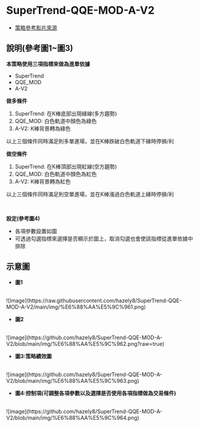 # SuperTrend-QQE-MOD-A-V2

- [策略參考影片來源](https://www.youtube.com/watch?v=00UMGUof8lo&ab_channel=YuchiTrader)

說明(參考圖1~圖3)
---
**本策略使用三項指標來做為進單依據**
* SuperTrend
* QQE_MOD
* A-V2

**做多條件**
1. SuperTrend: 在K棒底部出現綠線(多方趨勢)
2. QQE_MOD: 白色軌道中顏色為綠色
3. A-V2: K棒背景轉為綠色

以上三個條件同時滿足則多單進場，並在K棒跌破白色軌道下緣時停損/利

**做空條件**
1. SuperTrend: 在K棒頂部出現紅線(空方趨勢)
2. QQE_MOD: 白色軌道中顏色為紅色
3. A-V2: K棒背景轉為紅色

以上三個條件同時滿足則空單進場，並在K棒漲過白色軌道上緣時停損/利

<br/>

**設定(參考圖4)**
* 各項參數設置如圖
* 可透過勾選指標來選擇是否顯示於圖上，取消勾選也會使該指標從進單依據中排除


示意圖
---

* **圖1**
<br/>
![Image](https://raw.githubusercontent.com/hazely8/SuperTrend-QQE-MOD-A-V2/main/img/%E6%88%AA%E5%9C%961.png)

* **圖2**
<br/>
![image](https://github.com/hazely8/SuperTrend-QQE-MOD-A-V2/blob/main/img/%E6%88%AA%E5%9C%962.png?raw=true)


* **圖3:策略績效圖**
<br/>
![image](https://github.com/hazely8/SuperTrend-QQE-MOD-A-V2/blob/main/img/%E6%88%AA%E5%9C%963.png)

* **圖4:控制項(可調整各項參數以及選擇是否使用各項指標做為交易條件)**
<br/>
![image](https://github.com/hazely8/SuperTrend-QQE-MOD-A-V2/blob/main/img/%E6%88%AA%E5%9C%964.png)
